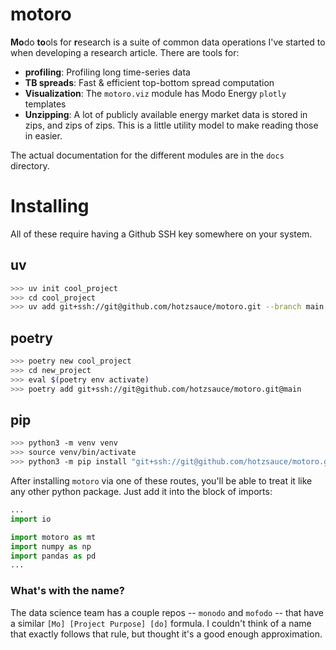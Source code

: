 # motoro

**Mo**do **to**ols for **r**esearch is a suite of common data operations I've
started to when developing a research article. There are tools for:

- **profiling**: Profiling long time-series data
- **TB spreads**: Fast & efficient top-bottom spread computation
- **Visualization**: The `motoro.viz` module has Modo Energy `plotly` templates
- **Unzipping**: A lot of publicly available energy market data is stored in
    zips, and zips of zips. This is a little utility model to make reading those
    in easier.

The actual documentation for the different modules are in the `docs`
directory.

# Installing

All of these require having a Github SSH key somewhere on your system.

## uv

```bash
>>> uv init cool_project
>>> cd cool_project
>>> uv add git+ssh://git@github.com/hotzsauce/motoro.git --branch main
```

## poetry

```bash
>>> poetry new cool_project
>>> cd new_project
>>> eval $(poetry env activate)
>>> poetry add git+ssh://git@github.com/hotzsauce/motoro.git@main
```

## pip

```bash
>>> python3 -m venv venv
>>> source venv/bin/activate
>>> python3 -m pip install "git+ssh://git@github.com/hotzsauce/motoro.git@main#egg=motoro"
```

After installing `motoro` via one of these routes, you'll be able to treat it
like any other python package. Just add it into the block of imports:
```python
...
import io

import motoro as mt
import numpy as np
import pandas as pd
...
```

### What's with the name?

The data science team has a couple repos -- `monodo` and `mofodo` -- that have a
similar `[Mo] [Project Purpose] [do]` formula. I couldn't think of a name that
exactly follows that rule, but thought it's a good enough approximation.
